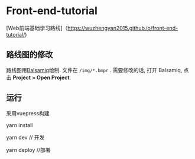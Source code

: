 # Front-end-tutorial

[Web前端基础学习路线]（https://wuzhengyan2015.github.io/front-end-tutorial/)

## 路线图的修改
路线图用[Balsamiq](https://balsamiq.com/products/mockups/)绘制. 文件在 `/img/*.bmpr` . 需要修改的话, 打开 Balsamiq, 点击 **Project > Open Project**.	

## 运行
采用vuepress构建

yarn install

yarn dev // 开发

yarn deploy //部署
